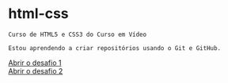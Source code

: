 # html-css
    Curso de HTML5 e CSS3 do Curso em Vídeo

    Estou aprendendo a criar repositórios usando o Git e GitHub.

<a href="exercicios\challenge\index.html">Abrir o desafio 1</a>
<br>
<a href="exercicios\challenge02\tentativa.html">Abrir o desafio 2</a>